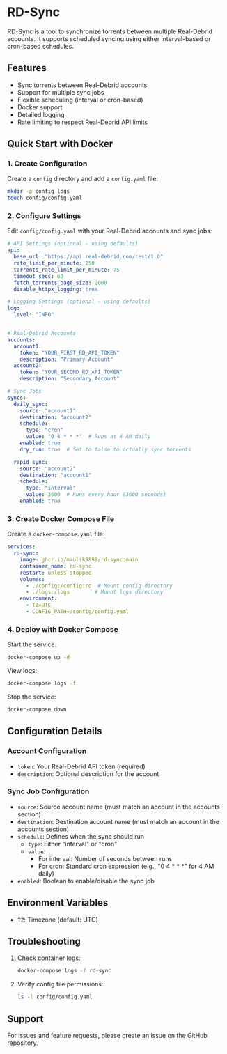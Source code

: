 # RD-Sync

RD-Sync is a tool to synchronize torrents between multiple Real-Debrid accounts. It supports scheduled syncing using either interval-based or cron-based schedules.

## Features

- Sync torrents between Real-Debrid accounts
- Support for multiple sync jobs
- Flexible scheduling (interval or cron-based)
- Docker support
- Detailed logging
- Rate limiting to respect Real-Debrid API limits

## Quick Start with Docker

### 1. Create Configuration

Create a `config` directory and add a `config.yaml` file:

```bash
mkdir -p config logs
touch config/config.yaml
```

### 2. Configure Settings

Edit `config/config.yaml` with your Real-Debrid accounts and sync jobs:

```yaml
# API Settings (optional - using defaults)
api:
  base_url: "https://api.real-debrid.com/rest/1.0"
  rate_limit_per_minute: 250
  torrents_rate_limit_per_minute: 75
  timeout_secs: 60
  fetch_torrents_page_size: 2000
  disable_httpx_logging: true

# Logging Settings (optional - using defaults)
log:
  level: "INFO"


# Real-Debrid Accounts
accounts:
  account1:
    token: "YOUR_FIRST_RD_API_TOKEN"
    description: "Primary Account"
  account2:
    token: "YOUR_SECOND_RD_API_TOKEN"
    description: "Secondary Account"

# Sync Jobs
syncs:
  daily_sync:
    source: "account1"
    destination: "account2"
    schedule:
      type: "cron"
      value: "0 4 * * *"  # Runs at 4 AM daily
    enabled: true
    dry_run: true  # Set to false to actually sync torrents

  rapid_sync:
    source: "account2"
    destination: "account1"
    schedule:
      type: "interval"
      value: 3600  # Runs every hour (3600 seconds)
    enabled: true
```

### 3. Create Docker Compose File

Create a `docker-compose.yaml` file:

```yaml
services:
  rd-sync:
    image: ghcr.io/maulik9898/rd-sync:main
    container_name: rd-sync
    restart: unless-stopped
    volumes:
      - ./config:/config:ro  # Mount config directory
      - ./logs:/logs        # Mount logs directory
    environment:
      - TZ=UTC
      - CONFIG_PATH=/config/config.yaml

```

### 4. Deploy with Docker Compose

Start the service:

```bash
docker-compose up -d
```

View logs:

```bash
docker-compose logs -f
```

Stop the service:

```bash
docker-compose down
```

## Configuration Details

### Account Configuration

- `token`: Your Real-Debrid API token (required)
- `description`: Optional description for the account

### Sync Job Configuration

- `source`: Source account name (must match an account in the accounts section)
- `destination`: Destination account name (must match an account in the accounts section)
- `schedule`: Defines when the sync should run
  - `type`: Either "interval" or "cron"
  - `value`:
    - For interval: Number of seconds between runs
    - For cron: Standard cron expression (e.g., "0 4 * * *" for 4 AM daily)
- `enabled`: Boolean to enable/disable the sync job

## Environment Variables


- `TZ`: Timezone (default: UTC)


## Troubleshooting

1. Check container logs:
   ```bash
   docker-compose logs -f rd-sync
   ```

2. Verify config file permissions:
   ```bash
   ls -l config/config.yaml
   ```

## Support

For issues and feature requests, please create an issue on the GitHub repository.
